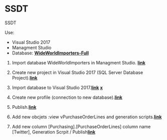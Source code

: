 # SSDT
SSDT


Use:
- Visual Studio 2017
- Managment Studio 
- Database: **[WideWorldImporters-Full](https://github.com/Microsoft/sql-server-samples/releases/download/wide-world-importers-v1.0/WideWorldImporters-Full.bak)**


1. Import database WideWorldImporters in Managment Studio. [**link**](https://github.com/toskpl/SSDT/blob/master/screen/1_ImportDatabase.png)

2. Create new project in Visual Studio 2017 (SQL Server Database Project).[**link**](https://github.com/toskpl/SSDT/blob/master/screen/2_0_createNewProjet.png)

3. Import database to Visual Studio 2017.[**link**](https://github.com/toskpl/SSDT/blob/master/screen/3_1_ImportDatabaseInVisualStudio.png) [**x**](https://github.com/toskpl/SSDT/blob/master/screen/3_ImportDatabaseInVisualStudioInProggres.png)

4. Create new profile (connection to new database).[**link**](https://github.com/toskpl/SSDT/blob/master/screen/4_GenerationProfile.png)

5. Publish.[**link**](https://github.com/toskpl/SSDT/blob/master/screen/5_Publish.png)

6. Add new obcjets :view vPurchaseOrderLines and generation scripts.[**link**](https://github.com/toskpl/SSDT/blob/master/screen/6_GenerationScripts_all.png)

7. Add new column [Purchasing].[PurchaseOrderLines] column name [Twitter], Generation Scrpit / Publish[**link**](https://github.com/toskpl/SSDT/blob/master/screen/7_AddColumn.png)
